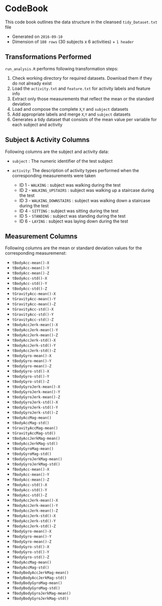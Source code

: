 # CodeBook
This code book outlines the data structure in the cleansed `tidy_Dataset.txt` file

* Generated on `2016-09-10`
* Dimension of `180 rows` (30 subjects x 6 activities) + `1 header`

## Transformations Performed
`run_analysis.R` performs following transformation steps:

1. Check working directory for required datasets. Download them if they do not already exist
2. Load the `activity.txt` and `feature.txt` for activity labels and feature info
3. Extract only those measurements that reflect the mean or the standard deviation
4. Load and compose the complete `X`,`Y` and `subject` datasets 
5. Add appropriate labels and merge `X`,`Y` and `subject` datasets 
6. Generates a tidy dataset that consists of the mean value per variable for each subject and activity

## Subject & Activity Columns
Following columns are the subject and activity data:

* `subject` : The numeric identifier of the test subject 
* `activity`: The description of activity types performed when the corresponding measurements were taken

  * ID 1 - `WALKING` : subject was walking during the test
  * ID 2 - `WALKING_UPSTAIRS` : subject was walking up a staircase during the test
  * ID 3 - `WALKING_DOWNSTAIRS` : subject was walking down a staircase during the test
  * ID 4 - `SITTING` : subject was sitting during the test
  * ID 5 - `STANDING` : subject was standing during the test
  * ID 6 - `LAYING` : subject was laying down during the test

## Measurement Columns
Following columns are the mean or standard deviation values for the corresponding measuremenst:

* `tBodyAcc-mean()-X`           
* `tBodyAcc-mean()-Y`          
* `tBodyAcc-mean()-Z`           
* `tBodyAcc-std()-X`           
* `tBodyAcc-std()-Y`            
* `tBodyAcc-std()-Z`           
* `tGravityAcc-mean()-X`        
* `tGravityAcc-mean()-Y`       
* `tGravityAcc-mean()-Z`        
* `tGravityAcc-std()-X`        
* `tGravityAcc-std()-Y`         
* `tGravityAcc-std()-Z`        
* `tBodyAccJerk-mean()-X`       
* `tBodyAccJerk-mean()-Y`      
* `tBodyAccJerk-mean()-Z`       
* `tBodyAccJerk-std()-X`       
* `tBodyAccJerk-std()-Y`        
* `tBodyAccJerk-std()-Z`       
* `tBodyGyro-mean()-X`          
* `tBodyGyro-mean()-Y`         
* `tBodyGyro-mean()-Z`          
* `tBodyGyro-std()-X`          
* `tBodyGyro-std()-Y`           
* `tBodyGyro-std()-Z`          
* `tBodyGyroJerk-mean()-X`     
* `tBodyGyroJerk-mean()-Y`     
* `tBodyGyroJerk-mean()-Z`      
* `tBodyGyroJerk-std()-X`      
* `tBodyGyroJerk-std()-Y`       
* `tBodyGyroJerk-std()-Z`      
* `tBodyAccMag-mean()`          
* `tBodyAccMag-std()`          
* `tGravityAccMag-mean()`       
* `tGravityAccMag-std()`       
* `tBodyAccJerkMag-mean()`      
* `tBodyAccJerkMag-std()`      
* `tBodyGyroMag-mean()`         
* `tBodyGyroMag-std()`         
* `tBodyGyroJerkMag-mean()`     
* `tBodyGyroJerkMag-std()`     
* `fBodyAcc-mean()-X`           
* `fBodyAcc-mean()-Y`          
* `fBodyAcc-mean()-Z`           
* `fBodyAcc-std()-X`           
* `fBodyAcc-std()-Y`            
* `fBodyAcc-std()-Z`           
* `fBodyAccJerk-mean()-X`       
* `fBodyAccJerk-mean()-Y`      
* `fBodyAccJerk-mean()-Z`       
* `fBodyAccJerk-std()-X`       
* `fBodyAccJerk-std()-Y`        
* `fBodyAccJerk-std()-Z`       
* `fBodyGyro-mean()-X`          
* `fBodyGyro-mean()-Y`         
* `fBodyGyro-mean()-Z`          
* `fBodyGyro-std()-X`          
* `fBodyGyro-std()-Y`           
* `fBodyGyro-std()-Z`          
* `fBodyAccMag-mean()`          
* `fBodyAccMag-std()`          
* `fBodyBodyAccJerkMag-mean()`  
* `fBodyBodyAccJerkMag-std()`  
* `fBodyBodyGyroMag-mean()`     
* `fBodyBodyGyroMag-std()`     
* `fBodyBodyGyroJerkMag-mean()` 
* `fBodyBodyGyroJerkMag-std()` 

